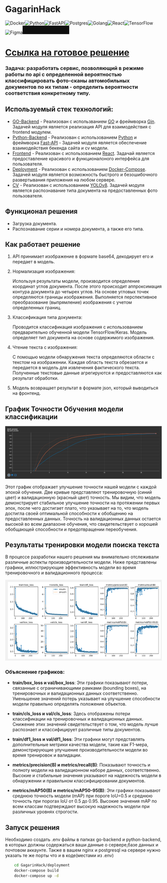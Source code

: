# GagarinHack
![Docker](https://img.shields.io/badge/docker-%230db7ed.svg?style=for-the-badge&logo=docker&logoColor=white)![Python](https://img.shields.io/badge/python-3670A0?style=for-the-badge&logo=python&logoColor=ffdd54)![FastAPI](https://img.shields.io/badge/FastAPI-005571?style=for-the-badge&logo=fastapi)![Postgres](https://img.shields.io/badge/postgres-%23316192.svg?style=for-the-badge&logo=postgresql&logoColor=white)![Golang](https://img.shields.io/badge/go-%23007ACC.svg?style=for-the-badge&logo=go&logoColor=white)![React](https://img.shields.io/badge/react-%2320232a.svg?style=for-the-badge&logo=react&logoColor=%2361DAFB)![TensorFlow](https://img.shields.io/badge/tensorflow-%23007ACC.svg?style=for-the-badge&logo=tensorflow)![Figma](https://img.shields.io/badge/figma-%2320232a.svg?style=for-the-badge&logo=figma)<img src="https://raw.githubusercontent.com/ultralytics/assets/main/logo/Ultralytics_Logotype_Reverse.svg" width="150" height="auto" style="filter: invert(100%) sepia(100%) saturate(0%) hue-rotate(188deg) brightness(94%) contrast(88%);">



# [Ссылка на готовое решение](https://gagarin.shmyaks.ru/)

### Задача: разработать сервис, позволяющий в режиме работы по api с определенной вероятностью классифицировать фото-сканы автомобильных документов по их типам - определить вероятности соответствия конкретному типу.

## Используемый стек технологий:
- [GO-Backend](https://github.com/ultraevs/GagarinHack/tree/main/go-backend) - Реализован с использванием [GO](https://go.dev/) и фреймворка [Gin](https://github.com/gin-gonic/gin). Задачей модуля является реализация API для взаимодействия с frontend модулем.
- [Python-Backend](https://github.com/ultraevs/GagarinHack/tree/main/python-backend) - Реализован с использованием [Python](https://www.python.org/) и фреймворка [Fast-API](https://fastapi.tiangolo.com/ru/) - Задачей модуля является обеспечение взаимодействия бекенда сайта и cv модели.
- [Frontend](https://github.com/ultraevs/GagarinHack/tree/main/frontend) - Реализован с использованием [React](https://ru.legacy.reactjs.org/). Задачай является предоставление красивого и функционалоного интерфейса для пользователя.
- [Deployment](https://github.com/ultraevs/GagarinHack/tree/main/deployment) - Реализован с использованием [Docker-Compose](https://www.docker.com/). Задачей модуля является возможность быстрого и безошибочного развертывания приложения на любом сервере.
- [CV](https://github.com/ultraevs/GagarinHack/tree/main/python-backend/cv) - Реализован с использованием [YOLOv8](https://docs.ultralytics.com/ru/models/yolov8/). Задачей модуля является распознавание типа документа на предоставленных фото пользователя.

## Функционал решения

- Загрузка документа.
- Распознавание серии и номера документа, а также его типа.

## Как работает решение

1. API принимает изображение в формате base64, декодирует его и передает в модель.
2. Нормализация изображения:
   
   Используя результаты модели, производится определение координат углов документа.
   После этого происходит аппроксимация контура документа до четырех углов.
   На основе угловых точек определяются границы изображения.
   Выполняется перспективное преобразование (выпрямление) изображения с учетом определенных границ.
3. Классификация типа документа:

    Проводится классификация изображения с использованием предварительно обученной модели TensorFlow/Keras.
    Модель определяет тип документа на основе содержимого изображения.
4. Чтение текста с изображения:

    С помощью модели обнаружения текста определяются области с текстом на изображении.
    Каждая область текста обрезается и передается в модель для извлечения фактического текста.
    Полученные текстовые данные агрегируются и предоставляются как результат обработки.
5. Модель возвращает результат в формате json, который выводиться на фронтенд.


## График Точности Обучения модели классификации

![График Точности Обучения](images/image_2024-04-12_15-14-53.png)

Этот график отображает улучшение точности нашей модели с каждой эпохой обучения. Две кривые представляют тренировочную (синий цвет) и валидационную (красный цвет) точность. Мы видим, что модель демонстрирует стабильное улучшение точности на протяжении первых эпох, после чего достигает плато, что указывает на то, что модель достигла своей оптимальной способности к обобщению на предоставленных данных. Точность на валидационных данных остается высокой во всем диапазоне обучения, что свидетельствует о хорошей обобщающей способности и предотвращении переобучения.

## Результаты тренировки модели поиска текста

В процессе разработки нашего решения мы внимательно отслеживали различные аспекты производительности модели. Ниже представлены графики, иллюстрирующие эффективность модели во время тренировочного и валидационного процесса:

![График Модели Текста](images/image_2024-04-13_13-30-44.png)

### Объяснение графиков:

- **train/box_loss и val/box_loss**: Эти графики показывают потери, связанные с ограничивающими рамками (bounding boxes), на тренировочных и валидационных данных соответственно. Уменьшение значений потерь указывает на улучшение способности модели правильно определять положение объектов.

- **train/cls_loss и val/cls_loss**: Здесь отображены потери классификации на тренировочных и валидационных данных. Снижение этих значений свидетельствует о том, что модель лучше распознает и классифицирует различные типы документов.

- **train/df1_loss и val/df1_loss**: Эти графики могут представлять дополнительные метрики качества модели, такие как F1-мера, демонстрирующие улучшение производительности модели во время тренировок и валидации.

- **metrics/precision(B) и metrics/recall(B)**: Показывают точность и полноту модели на валидационном наборе данных, соответственно. Высокие и стабильные значения указывают на надежность модели в обнаружении и правильном классифицировании документов.

- **metrics/mAP50(B) и metrics/mAP50-95(B)**: Эти графики показывают среднюю точность модели (mAP) при пороге IoU=0.5 и среднюю точность при порогах IoU от 0.5 до 0.95. Высокие значения mAP по всем классам подтверждают высокую надежность модели при различных уровнях строгости.

## Запуск решения
Необходимо создать .env файлы в папках go-backend и python-backend, в которых должны содержаться ваши данные о сервере,базе данных и почтовом аккаунте. Также в вашем nginx и postgresql на сервере нужно указать те же порты что и в коде(местами из .env)
```sh
    cd GagarinHack/deployment
    docker-compose build
    docker-compose up -d
```

